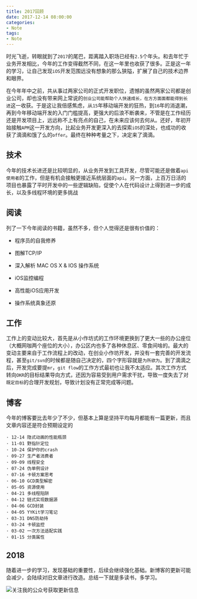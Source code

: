 ```yaml
---
title: 2017回顾
date: 2017-12-14 08:00:00
categories:
- Note
tags:
- Note
---
```


时光飞逝，转眼就到了`2017`的尾巴，距离踏入职场已经有`2.5`个年头。和去年忙于业务开发相比，今年的工作变得截然不同，在这一年里也收获了很多。正是这一年的学习，让自己发现`iOS`开发范围远没有想象的那么狭隘，扩展了自己的技术边界和眼界。

在今年年中之前，共从事过两家公司的正式开发职位，遗憾的虽然两家公司都是创业公司，却也没有带来网上常说的`创业公司能帮助个人快速成长，在方方面面都能得到长进`这一收获。于是这让我倍感焦虑，从`15`年移动端开发的狂热，到`16`年的消退潮，再到今年移动端开发的入门门槛提高，更强大的后浪不断袭来，不管是在工作经历还是开发项目上，远远称不上有亮点的自己，在未来应该何去何从。还好，年初开始接触`APM`这一开发方向，比起业务开发更深入的去探索`iOS`的深处，也成功的收获了滴滴和饿了么的`offer`。最终在种种考量之下，决定来了滴滴。

## 技术
今年的技术长进还是比较明显的，从业务开发到工具开发，尽管可能还是做着`api使用者`的工作，但是有机会接触更接近系统层面的`api`。另一方面，上百万日活的项目也暴露了平时开发中的一些逻辑缺陷，促使个人在代码设计上得到进一步的成长，以及多线程环境的更多挑战

## 阅读
列了一下今年阅读的书籍，虽然不多，但个人觉得还是很有价值的：

- 程序员的自我修养

- 图解TCP/IP

- 深入解析 MAC OS X & IOS 操作系统

- iOS监控编程

- 高性能iOS应用开发    

- 操作系统真象还原

## 工作
工作上的变动比较大，首先是从小作坊式的工作环境更换到了更大一些的办公座位（大概网咖两个座位的大小），办公区内也多了各种休息区、零食间啥的。最大的变动主要来自于工作流程上的改动，在创业小作坊开发，并没有一套完善的开发流程，甚至`git/svn`的时候都是随自己决定的，四个字形容就是`为所欲为`。到了滴滴之后，开发完成要提`mr`，`git flow`的工作方式最初也让我不太适应。其次工作方式转向`OKR`的目标结果导向方式，还因为容易受到用户需求干扰，导致一度失去了对`既定目标`的合理开发规划，导致计划没有正常完成等问题。

## 博客
今年的博客要比去年少了不少，但基本上算是坚持平均每月都能有一篇更新，而且文章内容还是符合预期设定的
    
    · 12-14 隐式动画的性能瓶颈
    · 11-01 野指针定位
    · 10-24 保护你的crash
    · 09-27 生产者消费者
    · 09-09 线程安全
    · 07-24 伪单例设计
    · 07-16 卡顿方案思考
    · 06-10 GCD类型解密
    · 05-05 资源使用
    · 04-21 多线程陷阱
    · 04-12 链式实现数据源
    · 04-06 GCD封装
    · 04-05 YYKit学习笔记
    · 03-31 DNS防劫持
    · 03-24 卡顿监控
    · 03-02 一次方法适配实践
    · 01-15 分类属性

## 2018
随着进一步的学习，发现基础的重要性，后续会继续强化基础。新博客的更新可能会减少，会陆续对旧文章进行改造。总结一下就是多读书，多学习。

![关注我的公众号获取更新信息](https://github.com/sindriblog/sindriblog.github.io/blob/master/assets/images/wechat_code.jpg?raw=true)

